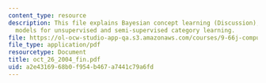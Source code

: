 ```yaml
---
content_type: resource
description: This file explains Bayesian concept learning (Discussion), and probabilistic
  models for unsupervised and semi-supervised category learning.
file: https://ol-ocw-studio-app-qa.s3.amazonaws.com/courses/9-66j-computational-cognitive-science-fall-2004/a2e4316968b0f954b467a7441c79a6fd_oct_26_2004_fin.pdf
file_type: application/pdf
resourcetype: Document
title: oct_26_2004_fin.pdf
uid: a2e43169-68b0-f954-b467-a7441c79a6fd
---
```

